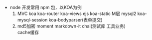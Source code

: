- node 开发常用 npm 包，以KOA为例
  1. MVC koa koa-router koa-views ejs koa-static  M层 mysql2 koa-mysql-session koa-bodyparser(表单提交)
  2. md5加密 moment markdown-it chai(测试库 工具业务)  
  cache缓存